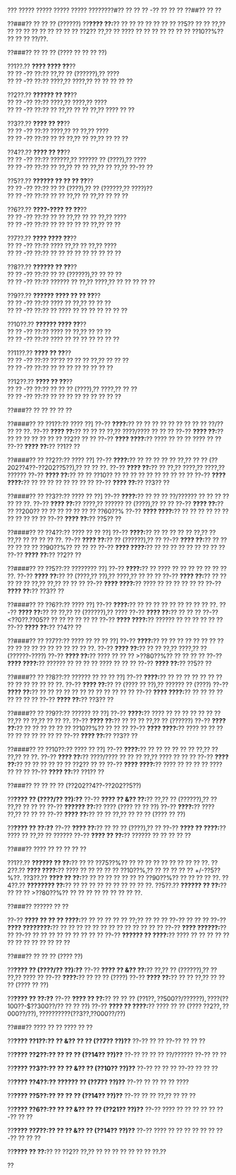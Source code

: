 ??? ????? ????? ????? ????? ????????#?? ?? ?? ?? -?? ?? ?? ??
??##?? ?? ??

??###?? ?? ?? ?? (??????)
??**???? ??:**?? ?? ?? ?? ?? ?? ?? ?? ??5?? ?? ?? ??,?? ?? ?? ?? ?? ?? ?? ?? ?? ?? ??2?? ??,?? ?? ???? ?? ?? ?? ?? ?? ?? ?? ??10??%?? ?? ?? ?? ??/??.

??###?? ?? ?? ?? (???? ?? ?? ?? ??)

??1??.?? **???? ???? ??**??  
??  ?? -?? ??:?? ??,?? ?? (??????),?? ????  
??  ?? -?? ??:?? ????,?? ????,?? ?? ?? ?? ?? ??

??2??.?? **?????? ?? ??**??  
??  ?? -?? ??:?? ????,?? ????,?? ????  
??  ?? -?? ??:?? ?? ??,?? ?? ?? ??,?? ???? ?? ??

??3??.?? **???? ?? ??**??  
??  ?? -?? ??:?? ????,?? ?? ??,?? ????  
??  ?? -?? ??:?? ?? ?? ??,?? ?? ??,?? ?? ?? ??

??4??.?? **???? ?? ??**??  
??  ?? -?? ??:?? ??????,?? ?????? ?? (????),?? ????  
??  ?? -?? ??:?? ?? ??,?? ?? ?? ??,?? ?? ??,?? ??-?? ??

??5??.?? **?????? ?? ?? ?? ??**??  
??  ?? -?? ??:?? ?? ?? (????),?? ?? (??????,?? ????)??  
??  ?? -?? ??:?? ?? ?? ??,?? ?? ??,?? ?? ?? ??

??6??.?? **????-???? ?? ??**??  
??  ?? -?? ??:?? ?? ?? ??,?? ?? ?? ??,?? ????  
??  ?? -?? ??:?? ?? ?? ?? ?? ?? ??,?? ?? ??

??7??.?? **???? ???? ??**??  
??  ?? -?? ??:?? ???? ??,?? ?? ??,?? ????  
??  ?? -?? ??:?? ?? ?? ?? ?? ?? ?? ?? ?? ??

??8??.?? **?????? ?? ??**??  
??  ?? -?? ??:?? ?? ?? (??????),?? ?? ?? ??  
??  ?? -?? ??:?? ?????? ?? ??,?? ????,?? ?? ?? ?? ?? ??

??9??.?? **?????? ???? ?? ?? ??**??  
??  ?? -?? ??:?? ???? ?? ??,?? ?? ?? ??  
??  ?? -?? ??:?? ?? ???? ?? ?? ?? ?? ?? ?? ??

??10??.?? **?????? ???? ??**??  
??   ?? -?? ??:?? ???? ?? ??,?? ?? ?? ??  
??   ?? -?? ??:?? ???? ?? ?? ?? ?? ?? ?? ??

??11??.?? **???? ?? ??**??  
??   ?? -?? ??:?? ??'?? ?? ?? ?? ??,?? ?? ?? ??  
??   ?? -?? ??:?? ?? ?? ?? ?? ?? ?? ?? ??

??12??.?? **???? ?? ??**??  
??   ?? -?? ??:?? ?? ?? ?? (????),?? ????,?? ?? ??  
??   ?? -?? ??:?? ?? ?? ?? ?? ?? ?? ?? ?? ??

??###?? ?? ?? ?? ?? ??

??####?? ?? ??1??:?? ???? ??]
??-?? **????:**?? ?? ?? ?? ?? ?? ?? ?? ?? ?? ??/?? ?? ?? ??.
??-?? **???? ??:**?? ?? ?? ?? ??,?? ????/???? ?? ?? ??
??-?? **???? ??:**?? ?? ?? ?? ?? ?? ?? ?? ??2?? ?? ??
??-?? **???? ????:**?? ???? ?? ?? ?? ???? ?? ??
??-?? **???? ??:**?? ??1?? ??

??####?? ?? ??2??:?? ???? ??]
??-?? **????:**?? ?? ?? ?? ?? ?? ??,?? ?? ?? (??202??4??-??202??5??),?? ?? ?? ??.
??-?? **???? ??:**?? ?? ??,?? ????,?? ????,?? ??????
??-?? **???? ??:**?? ?? ?? ??10?? ?? ?? ?? ?? ?? ?? ?? ?? ?? ??
??-?? **???? ????:**?? ?? ?? ?? ?? ?? ?? ?? ??
??-?? **???? ??:**?? ??3?? ??

??####?? ?? ??3??:?? ???? ?? ??]
??-?? **????:**?? ?? ?? ?? ??/?????? ?? ?? ?? ?? ?? ?? ??.
??-?? **???? ??:**?? ????,?? ?????? ?? (????),?? ?? ??
??-?? **???? ??:**?? ?? ??200?? ?? ?? ?? ?? ?? ?? ?? ??60??%
??-?? **???? ????:**?? ?? ?? ?? ?? ?? ?? ?? ?? ?? ?? ??
??-?? **???? ??:**?? ??5?? ??

??####?? ?? ??4??:?? ???? ?? ?? ??]
??-?? **????:**?? ?? ?? ?? ?? ?? ??,?? ?? ??,?? ?? ?? ?? ?? ??.
??-?? **???? ??:**?? ?? (??????),?? ??
??-?? **???? ??:**?? ?? ?? ?? ?? ?? ?? ??90??%?? ?? ?? ??
??-?? **???? ????:**?? ?? ?? ?? ?? ?? ?? ?? ?? ??
??-?? **???? ??:**?? ??2?? ??

??####?? ?? ??5??:?? ???????? ??]
??-?? **????:**?? ?? ???? ?? ?? ?? ?? ?? ?? ?? ??.
??-?? **???? ??:**?? ?? (????,?? ??),?? ????,?? ?? ?? ??
??-?? **???? ??:**?? ?? ?? ?? ?? ?? ??,?? ??,?? ?? ?? ??
??-?? **???? ????:**?? ???? ?? ?? ?? ?? ?? ??
??-?? **???? ??:**?? ??3?? ??

??####?? ?? ??6??:?? ???? ??]
??-?? **????:**?? ?? ?? ?? ?? ?? ?? ?? ?? ?? ??.
??-?? **???? ??:**?? ?? ??,?? ?? (??????),?? ????
??-?? **???? ??:**?? ?? ?? ?? ??-?? <??0??.??05?? ?? ?? ?? ?? ?? ??
??-?? **???? ????:**?? ?????? ?? ?? ?? ?? ?? ??
??-?? **???? ??:**?? ??4?? ??

??####?? ?? ??7??:?? ???? ?? ?? ?? ??]
??-?? **????:**?? ?? ?? ?? ?? ?? ?? ?? ?? ?? ?? ?? ?? ?? ?? ?? ?? ?? ?? ??.
??-?? **???? ??:**?? ?? ?? ??,?? ????,?? ?? (??????-????)
??-?? **???? ??:**?? ???? ?? ?? ?? >??80??%?? ?? ?? ?? ??
??-?? **???? ????:**?? ?????? ?? ?? ?? ?? ???? ?? ?? ??
??-?? **???? ??:**?? ??5?? ??

??####?? ?? ??8??:?? ?????? ?? ?? ?? ??]
??-?? **????:**?? ?? ?? ?? ?? ?? ?? ?? ?? ?? ?? ?? ?? ?? ??.
??-?? **???? ??:**?? ?? (???? ?? ??),?? ?????? ?? (????)
??-?? **???? ??:**?? ?? ?? ?? ?? ?? ?? ?? ?? ?? ?? ?? ??
??-?? **???? ????:**?? ?? ?? ?? ?? ?? ?? ?? ??
??-?? **???? ??:**?? ??3?? ??

??####?? ?? ??9??:?? ?????? ?? ??]
??-?? **????:**?? ???? ?? ?? ?? ?? ?? ?? ?? ??,?? ?? ??,?? ?? ?? ??.
??-?? **???? ??:**?? ?? ?? ?? ??,?? ?? (??????)
??-?? **???? ??:**?? ?? ?? ?? ?? ?? ?? ??10??%?? ?? ?? ??
??-?? **???? ????:**?? ???? ?? ?? ?? ?? ?? ?? ?? ?? ?? ??
??-?? **???? ??:**?? ??3?? ??

??####?? ?? ??10??:?? ???? ?? ??]
??-?? **????:**?? ?? ?? ?? ?? ?? ?? ??,?? ?? ??,?? ?? ??.
??-?? **???? ??:**?? ????/???? ?? ?? ?? ??,?? ???? ?? ?? ??
??-?? **???? ??:**?? ?? ?? ?? ?? ?? ?? ??2?? ?? ??
??-?? **???? ????:**?? ???? ?? ?? ?? ?? ???? ?? ?? ??
??-?? **???? ??:**?? ??1?? ??

??###?? ?? ?? ?? ?? (??202??4??-??202??5??)

??**???? ?? (????/?? ??):??**
??-?? **???? ?? &?? ??:**?? ??,?? ?? (??????),?? ?? ??,?? ?? ?? ??
??-?? **?????? ??:**?? ???? (???? ?? ?? ??)
??-?? **????:**?? ???? ??,?? ?? ?? ??
??-?? **???? ??:**?? ?? ?? ??,?? ?? ?? ?? (???? ?? ??)

??**???? ?? ??:??**
??-?? **???? ??:**?? ?? ?? ?? (????),?? ??
??-?? **???? ?? ????:**?? ???? ?? ??,?? ?? ??????
??-?? **???? ?? ??:**?? ?????? ?? ?? ?? ?? ??

??###?? ???? ?? ?? ?? ?? ??

??1??.?? **?????? ?? ??:**?? ?? ?? ??75??%?? ?? ?? ?? ?? ?? ?? ?? ?? ?? ??.
??2??.?? **???? ????:**?? ???? ?? ?? ?? ?? ?? ??10??%,?? ?? ?? ?? ?? ?? +/-??5??%??.
??3??.?? **???? ?? ??:**?? ?? ?? ?? ?? ?? ?? ?? ??90??%?? ?? ?? ?? ?? ??.
??4??.?? **???????? ??:**?? ?? ?? ?? ?? ?? ?? ?? ?? ?? ??.
??5??.?? **?????? ?? ??:**?? ?? ?? ?? >??80??%?? ?? ?? ?? ?? ?? ?? ?? ?? ??.

??###?? ?????? ?? ??

??-?? **???? ?? ?? ?? ????:**?? ?? ?? ?? ?? ?? ??;?? ?? ?? ?? ??-?? ?? ?? ??
??-?? **???? ????????:**?? ?? ?? ?? ?? ?? ?? ?? ?? ?? ?? ?? ?? ??
??-?? **???? ??????:**?? ?? ??-?? ?? ?? ?? ?? ?? ?? ?? ?? ??
??-?? **?????? ?? ????:**?? ???? ?? ?? ?? ?? ?? ?? ?? ?? ?? ?? ?? ?? ??

??###?? ?? ?? ?? (???? ??)

??**???? ?? (????/?? ??):??**
??-?? **???? ?? &?? ??:**?? ??,?? ?? (??????),?? ?? ??,?? ???? ??
??-?? **????:**?? ?? ?? ?? (????)
??-?? **???? ??:**?? ?? ?? ??,?? ?? ?? ?? (???? ?? ??)

??**???? ?? ??:??**
??-?? **???? ?? ??:**?? ?? ?? ?? ($??1??,??500??/?? ?? ??),?? ?? ($??100??-$??300??/?? ?? ?? ??)
??-?? **???? ?? ????:**?? ???? ?? ?? (???? $??2??,??000??/??),?? ?? ?????? ($??3??,??000??/??)

??###?? ???? ?? ?? ???? ?? ??

??**???? ??1??:?? ?? &?? ?? ?? (??7?? ??)??**
??-?? ?? ??
??-?? ?? ?? ??

??**???? ??2??:?? ?? ?? ?? (??14?? ??)??**
??-?? ?? ?? ?? ??/??????
??-?? ?? ??

??**???? ??3??:?? ?? ?? &?? ?? (??10?? ??)??**
??-?? ?? ?? ??
??-?? ?? ?? ??

??**???? ??4??:?? ?????? ?? (??7?? ??)??**
??-?? ?? ?? ?? ?? ????

??**???? ??5??:?? ?? ?? ?? (??14?? ??)??**
??-?? ?? ?? ??,?? ?? ?? ??

??**???? ??6??:?? ?? ?? &?? ?? ?? (??21?? ??)??**
??-?? ???? ?? ?? ?? ?? ??
??-?? ?? ??

??**???? ??7??:?? ?? ?? &?? ?? (??14?? ??)??**
??-?? ???? ?? ?? ?? ?? ?? ??
??-?? ?? ?? ??

??**???? ?? ??:**?? ?? ??2?? ??,?? ?? ?? ?? ?? ?? ?? ?? ??.??

??